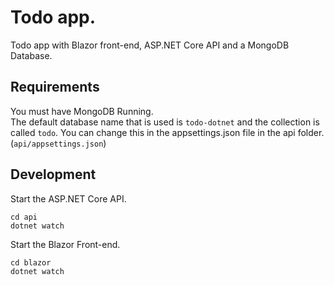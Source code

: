 # Todo app.
Todo app with Blazor front-end, ASP.NET Core API and a MongoDB Database.

## Requirements
You must have MongoDB Running. <br>
The default database name that is used is `todo-dotnet` and the collection is called `todo`.
You can change this in the appsettings.json file in the api folder. (`api/appsettings.json`)

## Development
Start the ASP.NET Core API.
```
cd api
dotnet watch
```

Start the Blazor Front-end.
```
cd blazor
dotnet watch
```
